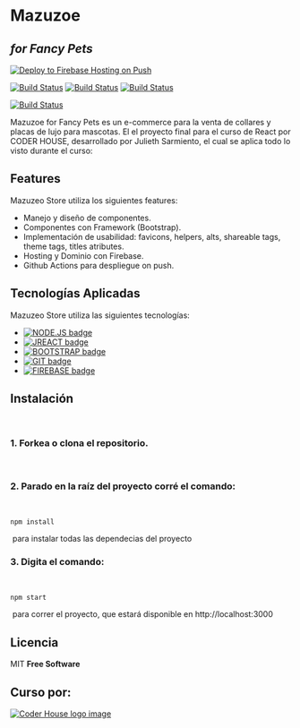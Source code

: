 # Mazuzoe 
## _for Fancy Pets_

[![Deploy to Firebase Hosting on Push](https://github.com/JulSarmiento/mazu-store/actions/workflows/firebase-hosting-push.yml/badge.svg)](https://github.com/JulSarmiento/mazu-store/actions/workflows/firebase-hosting-push.yml)

[![Build Status](	https://img.shields.io/badge/GitHub-100000?style=for-the-badge&logo=github&logoColor=white)](https://github.com/JulSarmiento) [![Build Status](	https://img.shields.io/badge/LinkedIn-0077B5?style=for-the-badge&logo=linkedin&logoColor=white)](https://www.linkedin.com/in/julieth-sarmiento/) [![Build Status](https://img.shields.io/badge/Codepen-000000?style=for-the-badge&logo=codepen&logoColor=white)](https://codepen.io/julsarmiento) 

[![Build Status](https://firebasestorage.googleapis.com/v0/b/mazu-store.appspot.com/o/logos%20and%20icons%2FBeige%20Flor%20Superminimalismo%20Texto%20Curvo%20Logo.png?alt=media&token=eae70af2-782d-44c9-b5a1-87e7c31cdafe)](https://mazu-store.web.app/) 

Mazuzoe for Fancy Pets es un e-commerce para la venta de collares y placas de lujo para mascotas. El el proyecto final para el curso de React por CODER HOUSE, desarrollado por Julieth Sarmiento, el cual se aplica todo lo visto durante el curso: 

## Features

Mazuzeo Store utiliza los siguientes features:

- Manejo y diseño de componentes.
- Componentes con Framework (Bootstrap).
- Implementación de usabilidad: favicons, helpers, alts, shareable tags, theme tags, titles atributes. 
- Hosting y Dominio con Firebase.
- Github Actions para despliegue on push.


## Tecnologías Aplicadas

Mazuzeo Store utiliza las siguientes tecnologías:

- [![NODE.JS badge](https://img.shields.io/badge/Node.js-339933?style=for-the-badge&logo=nodedotjs&logoColor=white)]()
- [![JREACT badge](https://img.shields.io/badge/React-20232A?style=for-the-badge&logo=react&logoColor=61DAFB)]()
- [![BOOTSTRAP badge](https://img.shields.io/badge/Bootstrap-563D7C?style=for-the-badge&logo=bootstrap&logoColor=white)]()
- [![GIT badge](https://img.shields.io/badge/Git-F05032?style=for-the-badge&logo=git&logoColor=white)]()
- [![FIREBASE badge](https://img.shields.io/badge/firebase-ffca28?style=for-the-badge&logo=firebase&logoColor=black)]()


## Instalación
​
### 1. Forkea o clona el repositorio.
​
### 2. Parado en la raíz del proyecto corré el comando:
​
   ```
   npm install
   ```
​
    para instalar todas las dependecias del proyecto
​
### 3. Digita el comando:  
​
   ```
   npm start
   ```
​
  para correr el proyecto, que estará disponible en http://localhost:3000
​
​

## Licencia

MIT
**Free Software**

## Curso por:

[![Coder House logo image](https://www.greatplacetowork.com.ar/images/coderhouse-logo.png)](https://www.coderhouse.com.co/)
